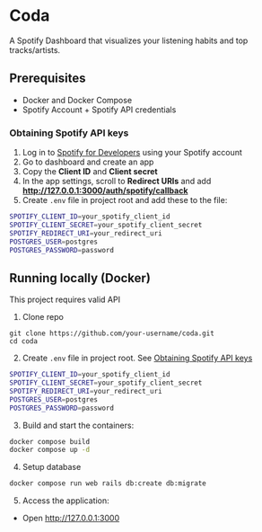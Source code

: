 # Coda

A Spotify Dashboard that visualizes your listening habits and top tracks/artists.

## Prerequisites

- Docker and Docker Compose
- Spotify Account + Spotify API credentials

### Obtaining Spotify API keys

1. Log in to [Spotify for Developers](https://developer.spotify.com/) using your Spotify account
2. Go to dashboard and create an app
3. Copy the **Client ID** and **Client secret**
4. In the app settings, scroll to **Redirect URIs** and add **http://127.0.0.1:3000/auth/spotify/callback**
5. Create `.env` file in project root and add these to the file:

```bash
SPOTIFY_CLIENT_ID=your_spotify_client_id
SPOTIFY_CLIENT_SECRET=your_spotify_client_secret
SPOTIFY_REDIRECT_URI=your_redirect_uri
POSTGRES_USER=postgres
POSTGRES_PASSWORD=password
```

## Running locally (Docker)

This project requires valid API

1. Clone repo

```
git clone https://github.com/your-username/coda.git
cd coda
```

2. Create `.env` file in project root. See [Obtaining Spotify API keys](#obtaining-spotify-api-keys)

```bash
SPOTIFY_CLIENT_ID=your_spotify_client_id
SPOTIFY_CLIENT_SECRET=your_spotify_client_secret
SPOTIFY_REDIRECT_URI=your_redirect_uri
POSTGRES_USER=postgres
POSTGRES_PASSWORD=password
```

3. Build and start the containers:

```bash
docker compose build
docker compose up -d
```

4. Setup database

```bash
docker compose run web rails db:create db:migrate
```

5. Access the application:

- Open http://127.0.0.1:3000

